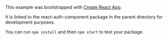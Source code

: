 This example was bootstrapped with [Create React App](https://github.com/facebook/create-react-app).

It is linked to the react-auth-component package in the parent directory for development purposes.

You can run `npm install` and then `npm start` to test your package.
